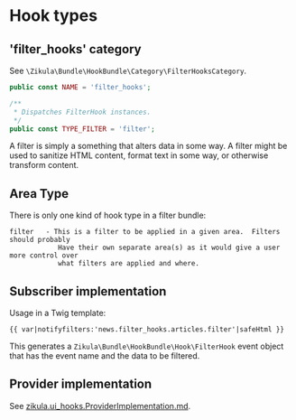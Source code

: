 # Hook types

## 'filter_hooks' category

See `\Zikula\Bundle\HookBundle\Category\FilterHooksCategory`.

```php
public const NAME = 'filter_hooks';

/**
 * Dispatches FilterHook instances.
 */
public const TYPE_FILTER = 'filter';
```

A filter is simply a something that alters data in some way.
A filter might be used to sanitize HTML content, format text in some way, or otherwise transform content.

## Area Type

There is only one kind of hook type in a filter bundle:

```
filter   - This is a filter to be applied in a given area.  Filters should probably
            Have their own separate area(s) as it would give a user more control over
            what filters are applied and where.
```

## Subscriber implementation

Usage in a Twig template:

```twig
{{ var|notifyfilters:'news.filter_hooks.articles.filter'|safeHtml }}
```

This generates a `Zikula\Bundle\HookBundle\Hook\FilterHook` event object that has the event name and
the data to be filtered.

## Provider implementation

See [zikula.ui_hooks.ProviderImplementation.md](zikula.ui_hooks.ProviderImplementation.md).

